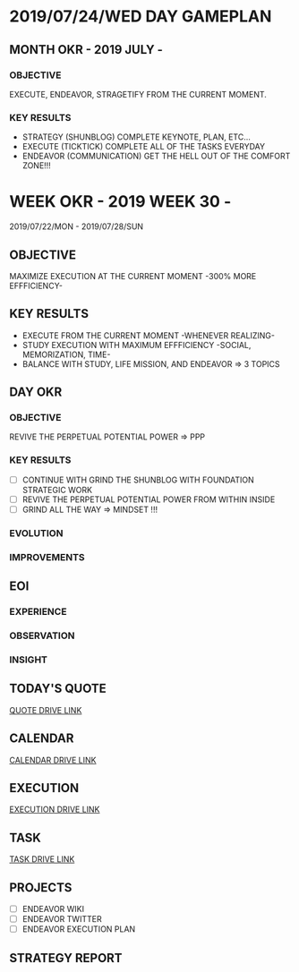 # 2019/07/24/WED DAY GAMEPLAN

## MONTH OKR - 2019 JULY -

### OBJECTIVE

EXECUTE, ENDEAVOR, STRAGETIFY FROM THE CURRENT MOMENT.

### KEY RESULTS

- STRATEGY (SHUNBLOG) COMPLETE KEYNOTE, PLAN, ETC...
- EXECUTE (TICKTICK) COMPLETE ALL OF THE TASKS EVERYDAY
- ENDEAVOR (COMMUNICATION) GET THE HELL OUT OF THE COMFORT ZONE!!!

# WEEK OKR - 2019 WEEK 30 -

2019/07/22/MON - 2019/07/28/SUN

## OBJECTIVE

MAXIMIZE EXECUTION AT THE CURRENT MOMENT -300% MORE EFFFICIENCY-

## KEY RESULTS

- EXECUTE FROM THE CURRENT MOMENT -WHENEVER REALIZING-
- STUDY EXECUTION WITH MAXIMUM EFFFICIENCY -SOCIAL, MEMORIZATION, TIME-
- BALANCE WITH STUDY, LIFE MISSION, AND ENDEAVOR => 3 TOPICS

## DAY OKR

### OBJECTIVE

REVIVE THE PERPETUAL POTENTIAL POWER => PPP

### KEY RESULTS

- [ ] CONTINUE WITH GRIND THE SHUNBLOG WITH FOUNDATION STRATEGIC WORK
- [ ] REVIVE THE PERPETUAL POTENTIAL POWER FROM WITHIN INSIDE
- [ ] GRIND ALL THE WAY => MINDSET !!!

### EVOLUTION

### IMPROVEMENTS

## EOI

### EXPERIENCE

### OBSERVATION

### INSIGHT

## TODAY'S QUOTE

[QUOTE DRIVE LINK]()

## CALENDAR

[CALENDAR DRIVE LINK]()

## EXECUTION

[EXECUTION DRIVE LINK](https://drive.google.com/open?id=1nUFC_97On1yc2Gvo3tWCSQ-rK42_PwxnO0aDLirarqA)

## TASK

[TASK DRIVE LINK]()

## PROJECTS

- [ ] ENDEAVOR WIKI
- [ ] ENDEAVOR TWITTER
- [ ] ENDEAVOR EXECUTION PLAN

## STRATEGY REPORT
